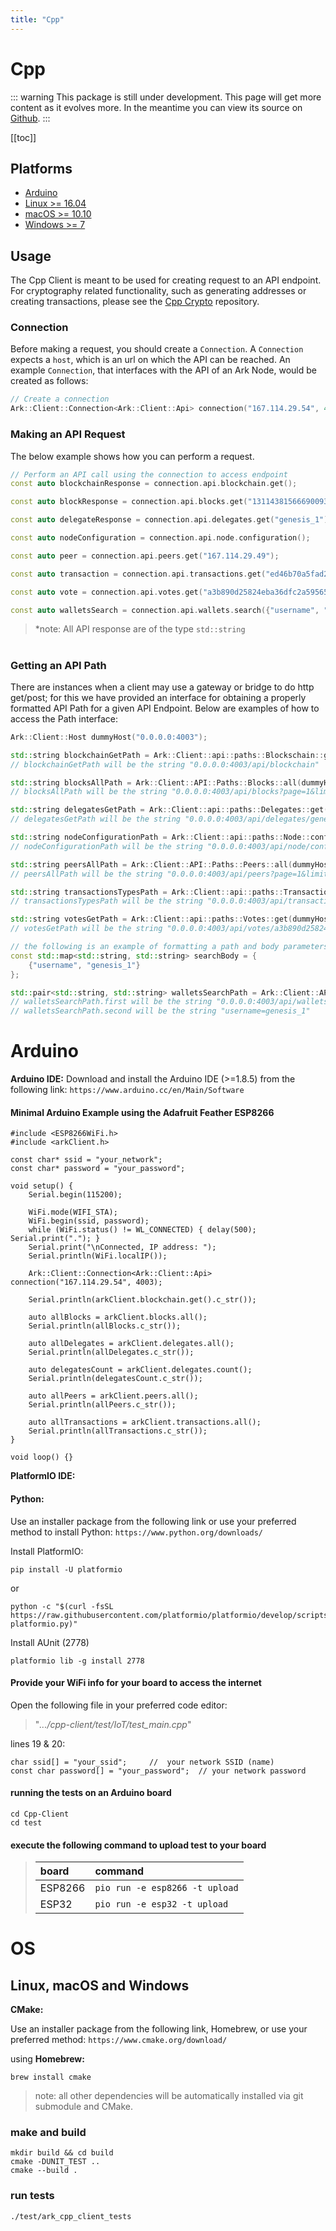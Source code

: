 ```yaml
---
title: "Cpp"
---
```


# Cpp

::: warning
This package is still under development. This page will get more content as it evolves more. In the meantime you can view its source on [Github](https://github.com/ArkEcosystem/cpp-client/).
:::

[[toc]]

## Platforms

- [Arduino](#Arduino)
- [Linux >= 16.04](#OS)
- [macOS >= 10.10](#OS)
- [Windows >= 7](#OS)

## Usage

The Cpp Client is meant to be used for creating request to an API endpoint.
For cryptography related functionality, such as generating addresses or creating transactions,
please see the [Cpp Crypto](https://github.com/ArkEcosystem/cpp-crypto) repository.

### Connection

Before making a request, you should create a `Connection`.
A `Connection` expects a `host`, which is an url on which the API can be reached.
An example `Connection`, that interfaces with the API of an Ark Node, would be created as follows:

```cpp
// Create a connection
Ark::Client::Connection<Ark::Client::Api> connection("167.114.29.54", 4003);
```

### Making an API Request

The below example shows how you can perform a request.

```cpp
// Perform an API call using the connection to access endpoint
const auto blockchainResponse = connection.api.blockchain.get();

const auto blockResponse = connection.api.blocks.get("13114381566690093367")

const auto delegateResponse = connection.api.delegates.get("genesis_1");

const auto nodeConfiguration = connection.api.node.configuration();

const auto peer = connection.api.peers.get("167.114.29.49");

const auto transaction = connection.api.transactions.get("ed46b70a5fad2957c09aa0e0d02b7a2e3e4ab93f0581d1a871e0c44907a4f3e4");

const auto vote = connection.api.votes.get("a3b890d25824eba36dfc2a5956590c68101378211dab216ae92c123ab1ba4b67");

const auto walletsSearch = connection.api.wallets.search({"username", "genesis_1"});
```

> \*note: All API response are of the type `std::string`

#

### Getting an API Path

There are instances when a client may use a gateway or bridge to do http get/post;
for this we have provided an interface for obtaining a properly formatted API Path for a given API Endpoint.
Below are examples of how to access the Path interface:

```cpp
Ark::Client::Host dummyHost("0.0.0.0:4003");

std::string blockchainGetPath = Ark::Client::api::paths::Blockschain::get(dummyHost);
// blockchainGetPath will be the string "0.0.0.0:4003/api/blockchain"

std::string blocksAllPath = Ark::Client::API::Paths::Blocks::all(dummyHost, "?page=1&limit=5");
// blocksAllPath will be the string "0.0.0.0:4003/api/blocks?page=1&limit=5"

std::string delegatesGetPath = Ark::Client::api::paths::Delegates::get(dummyHost, "genesis_1");
// delegatesGetPath will be the string "0.0.0.0:4003/api/delegates/genesis_1"

std::string nodeConfigurationPath = Ark::Client::api::paths::Node::configuration(dummyHost);
// nodeConfigurationPath will be the string "0.0.0.0:4003/api/node/configuration"

std::string peersAllPath = Ark::Client::API::Paths::Peers::all(dummyHost, "?page=1&limit=5");
// peersAllPath will be the string "0.0.0.0:4003/api/peers?page=1&limit=5"

std::string transactionsTypesPath = Ark::Client::api::paths::Transactions::types(dummyHost);
// transactionsTypesPath will be the string "0.0.0.0:4003/api/transactions/types"

std::string votesGetPath = Ark::Client::api::paths::Votes::get(dummyHost, "a3b890d25824eba36dfc2a5956590c68101378211dab216ae92c123ab1ba4b67");
// votesGetPath will be the string "0.0.0.0:4003/api/votes/a3b890d25824eba36dfc2a5956590c68101378211dab216ae92c123ab1ba4b67"

// the following is an example of formatting a path and body parameters for an http post
const std::map<std::string, std::string> searchBody = {
    {"username", "genesis_1"}
};

std::pair<std::string, std::string> walletsSearchPath = Ark::Client::API::Paths::Wallets::search(testHost, searchBody, "?page=1&limit=5");
// walletsSearchPath.first will be the string "0.0.0.0:4003/api/wallets/search?page=1&limit=5"
// walletsSearchPath.second will be the string "username=genesis_1"
```

# Arduino

**Arduino IDE:**
Download and install the Arduino IDE (>=1.8.5) from the following link:
`https://www.arduino.cc/en/Main/Software`

#### Minimal Arduino Example using the Adafruit Feather ESP8266

```Arduino
#include <ESP8266WiFi.h>
#include <arkClient.h>

const char* ssid = "your_network";
const char* password = "your_password";

void setup() {
    Serial.begin(115200);

    WiFi.mode(WIFI_STA);
    WiFi.begin(ssid, password);
    while (WiFi.status() != WL_CONNECTED) { delay(500); Serial.print("."); }
    Serial.print("\nConnected, IP address: ");
    Serial.println(WiFi.localIP());

    Ark::Client::Connection<Ark::Client::Api> connection("167.114.29.54", 4003);

    Serial.println(arkClient.blockchain.get().c_str());

    auto allBlocks = arkClient.blocks.all();
    Serial.println(allBlocks.c_str());

    auto allDelegates = arkClient.delegates.all();
    Serial.println(allDelegates.c_str());

    auto delegatesCount = arkClient.delegates.count();
    Serial.println(delegatesCount.c_str());

    auto allPeers = arkClient.peers.all();
    Serial.println(allPeers.c_str());

    auto allTransactions = arkClient.transactions.all();
    Serial.println(allTransactions.c_str());
}

void loop() {}

```

**PlatformIO IDE:**

#### Python:

Use an installer package from the following link or use your preferred method to install Python:
`https://www.python.org/downloads/`

Install PlatformIO:

    pip install -U platformio

or

    python -c "$(curl -fsSL https://raw.githubusercontent.com/platformio/platformio/develop/scripts/get-platformio.py)"

Install AUnit (2778)

    platformio lib -g install 2778

#### Provide your WiFi info for your board to access the internet

Open the following file in your preferred code editor:

> "_.../cpp-client/test/IoT/test_main.cpp_"

lines 19 & 20:

```
char ssid[] = "your_ssid";     //  your network SSID (name)
const char password[] = "your_password";  // your network password
```

#### running the tests on an Arduino board

    cd Cpp-Client
    cd test

#### execute the following command to upload test to your board

> | board   | command                        |
> | :------ | :----------------------------- |
> | ESP8266 | `pio run -e esp8266 -t upload` |
> | ESP32   | `pio run -e esp32 -t upload`   |

#

# OS

## Linux, macOS and Windows

**CMake:**

Use an installer package from the following link, Homebrew, or use your preferred method:
`https://www.cmake.org/download/`

using
**Homebrew:**

    brew install cmake

> note: all other dependencies will be automatically installed via git submodule and CMake.

### make and build

    mkdir build && cd build
    cmake -DUNIT_TEST ..
    cmake --build .

### run tests

    ./test/ark_cpp_client_tests
